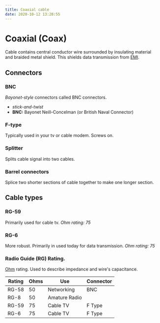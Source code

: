 ```yaml
---
title: Coaxial cable
date: 2020-10-12 13:28:55
---
```


# Coaxial (Coax)

Cable contains central conductor wire surrounded by insulating material and
braided metal shield. This shields data transmission from [EMI](2020-10-12--13-31-39Z--emi.md).

## Connectors

### BNC

*Bayonet-style* connectors called BNC connectors.

* *stick-and-twist*
* **BNC:** Bayonet Neill-Concelman (or British Naval Connector)

### F-type

Typically used in your tv or cable modem.
Screws on.

### Splitter

Splits cable signal into two cables.

### Barrel connectors

Splice two shorter sections of cable together to make one longer section.

## Cable types

### RG-59

Primarily used for cable tv.
*Ohm rating: 75*

### RG-6

More robust. Primarily in used today for data transmission.
*Ohm rating: 75*

### Radio Guide (RG) Rating.

[Ohm](2020-10-12--13-42-34Z--ohm.md) rating. Used to describe impedance and wire's capacitance.

| **Rating** | **Ohms** | **Use**       | **Connector** |
|------------|----------|---------------|---------------|
| RG-58      | 50       | Networking    | BNC           |
| RG-8       | 50       | Amature Radio |               |
| RG-59      | 75       | Cable TV      | F Type        |
| RG-6       | 75       | Cable TV      | F Type        |
